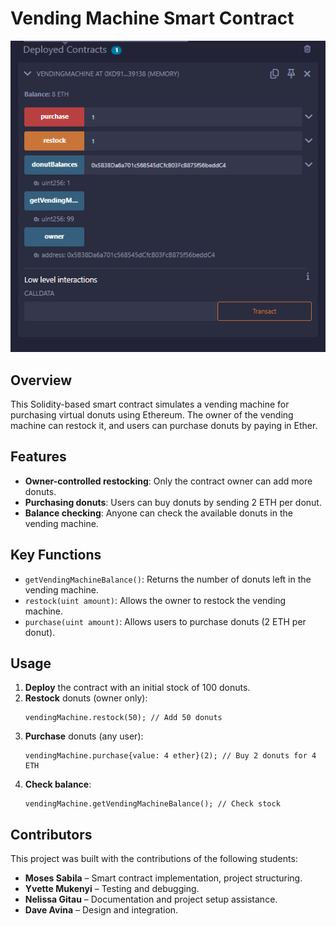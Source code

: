# Vending Machine Smart Contract
![Vending Machine Smart Contract](./vending-machine.png)

## Overview

This Solidity-based smart contract simulates a vending machine for purchasing virtual donuts using Ethereum. The owner of the vending machine can restock it, and users can purchase donuts by paying in Ether.

## Features

- **Owner-controlled restocking**: Only the contract owner can add more donuts.
- **Purchasing donuts**: Users can buy donuts by sending 2 ETH per donut.
- **Balance checking**: Anyone can check the available donuts in the vending machine.

## Key Functions

- `getVendingMachineBalance()`: Returns the number of donuts left in the vending machine.
- `restock(uint amount)`: Allows the owner to restock the vending machine.
- `purchase(uint amount)`: Allows users to purchase donuts (2 ETH per donut).

## Usage

1. **Deploy** the contract with an initial stock of 100 donuts.
2. **Restock** donuts (owner only):
   ```solidity
   vendingMachine.restock(50); // Add 50 donuts
   ```
3. **Purchase** donuts (any user):
   ```solidity
   vendingMachine.purchase{value: 4 ether}(2); // Buy 2 donuts for 4 ETH
   ```
4. **Check balance**:
   ```solidity
   vendingMachine.getVendingMachineBalance(); // Check stock
   ```

## Contributors

This project was built with the contributions of the following students:

- **Moses Sabila** – Smart contract implementation, project structuring.
- **Yvette Mukenyi** – Testing and debugging.
- **Nelissa Gitau** – Documentation and project setup assistance.
- **Dave Avina** – Design and integration.


